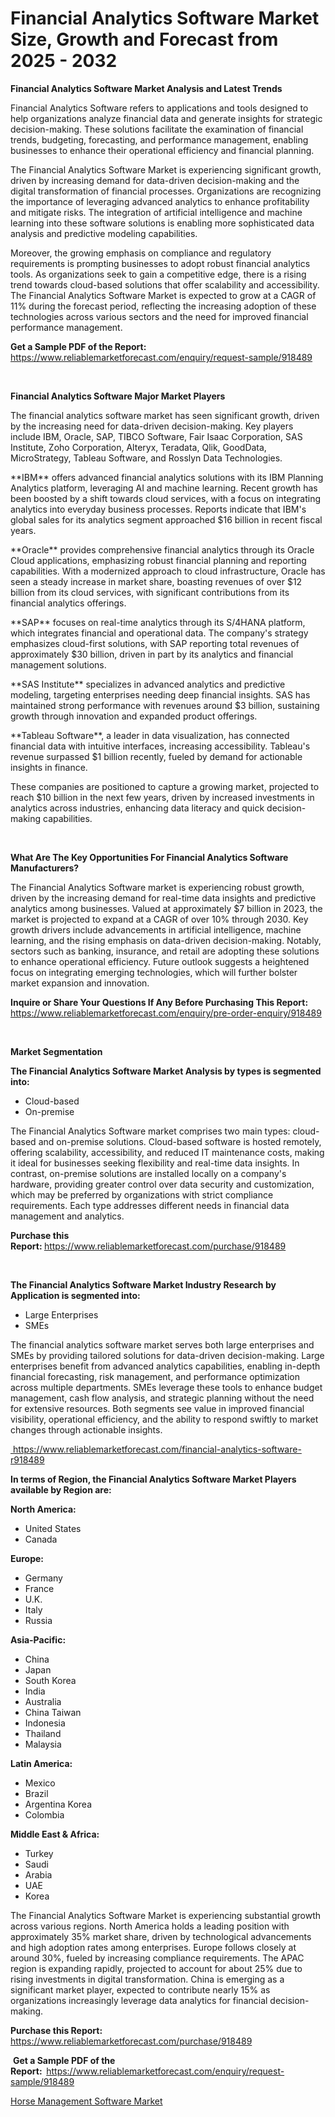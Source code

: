 <p><h1>Financial Analytics Software Market Size, Growth and Forecast from 2025 - 2032</h1></p><p><strong>Financial Analytics Software Market Analysis and Latest Trends</strong></p>
<p><p>Financial Analytics Software refers to applications and tools designed to help organizations analyze financial data and generate insights for strategic decision-making. These solutions facilitate the examination of financial trends, budgeting, forecasting, and performance management, enabling businesses to enhance their operational efficiency and financial planning.</p><p>The Financial Analytics Software Market is experiencing significant growth, driven by increasing demand for data-driven decision-making and the digital transformation of financial processes. Organizations are recognizing the importance of leveraging advanced analytics to enhance profitability and mitigate risks. The integration of artificial intelligence and machine learning into these software solutions is enabling more sophisticated data analysis and predictive modeling capabilities.</p><p>Moreover, the growing emphasis on compliance and regulatory requirements is prompting businesses to adopt robust financial analytics tools. As organizations seek to gain a competitive edge, there is a rising trend towards cloud-based solutions that offer scalability and accessibility. The Financial Analytics Software Market is expected to grow at a CAGR of 11% during the forecast period, reflecting the increasing adoption of these technologies across various sectors and the need for improved financial performance management.</p></p>
<p><strong>Get a Sample PDF of the Report:&nbsp;</strong> <a href="https://www.reliablemarketforecast.com/enquiry/request-sample/918489?utm_campaign=2333&utm_medium=2&utm_source=Github&utm_content=ia&utm_term=06032025&utm_id=financial-analytics-software">https://www.reliablemarketforecast.com/enquiry/request-sample/918489</a></p>
<p>&nbsp;</p>
<p><strong>Financial Analytics Software Major Market Players</strong></p>
<p><p>The financial analytics software market has seen significant growth, driven by the increasing need for data-driven decision-making. Key players include IBM, Oracle, SAP, TIBCO Software, Fair Isaac Corporation, SAS Institute, Zoho Corporation, Alteryx, Teradata, Qlik, GoodData, MicroStrategy, Tableau Software, and Rosslyn Data Technologies.</p><p>**IBM** offers advanced financial analytics solutions with its IBM Planning Analytics platform, leveraging AI and machine learning. Recent growth has been boosted by a shift towards cloud services, with a focus on integrating analytics into everyday business processes. Reports indicate that IBM's global sales for its analytics segment approached $16 billion in recent fiscal years.</p><p>**Oracle** provides comprehensive financial analytics through its Oracle Cloud applications, emphasizing robust financial planning and reporting capabilities. With a modernized approach to cloud infrastructure, Oracle has seen a steady increase in market share, boasting revenues of over $12 billion from its cloud services, with significant contributions from its financial analytics offerings.</p><p>**SAP** focuses on real-time analytics through its S/4HANA platform, which integrates financial and operational data. The company's strategy emphasizes cloud-first solutions, with SAP reporting total revenues of approximately $30 billion, driven in part by its analytics and financial management solutions.</p><p>**SAS Institute** specializes in advanced analytics and predictive modeling, targeting enterprises needing deep financial insights. SAS has maintained strong performance with revenues around $3 billion, sustaining growth through innovation and expanded product offerings.</p><p>**Tableau Software**, a leader in data visualization, has connected financial data with intuitive interfaces, increasing accessibility. Tableau's revenue surpassed $1 billion recently, fueled by demand for actionable insights in finance.</p><p>These companies are positioned to capture a growing market, projected to reach $10 billion in the next few years, driven by increased investments in analytics across industries, enhancing data literacy and quick decision-making capabilities.</p></p>
<p>&nbsp;</p>
<p><strong>What Are The Key Opportunities For Financial Analytics Software Manufacturers?</strong></p>
<p><p>The Financial Analytics Software market is experiencing robust growth, driven by the increasing demand for real-time data insights and predictive analytics among businesses. Valued at approximately $7 billion in 2023, the market is projected to expand at a CAGR of over 10% through 2030. Key growth drivers include advancements in artificial intelligence, machine learning, and the rising emphasis on data-driven decision-making. Notably, sectors such as banking, insurance, and retail are adopting these solutions to enhance operational efficiency. Future outlook suggests a heightened focus on integrating emerging technologies, which will further bolster market expansion and innovation.</p></p>
<p><strong>Inquire or Share Your Questions If Any Before Purchasing This Report:</strong> <a href="https://www.reliablemarketforecast.com/enquiry/pre-order-enquiry/918489?utm_campaign=2333&utm_medium=2&utm_source=Github&utm_content=ia&utm_term=06032025&utm_id=financial-analytics-software">https://www.reliablemarketforecast.com/enquiry/pre-order-enquiry/918489</a></p>
<p>&nbsp;</p>
<p><strong>Market Segmentation</strong></p>
<p><strong>The Financial Analytics Software Market Analysis by types is segmented into:</strong></p>
<p><ul><li>Cloud-based</li><li>On-premise</li></ul></p>
<p><p>The Financial Analytics Software market comprises two main types: cloud-based and on-premise solutions. Cloud-based software is hosted remotely, offering scalability, accessibility, and reduced IT maintenance costs, making it ideal for businesses seeking flexibility and real-time data insights. In contrast, on-premise solutions are installed locally on a company's hardware, providing greater control over data security and customization, which may be preferred by organizations with strict compliance requirements. Each type addresses different needs in financial data management and analytics.</p></p>
<p><strong>Purchase this Report:&nbsp;</strong><a href="https://www.reliablemarketforecast.com/purchase/918489?utm_campaign=2333&utm_medium=2&utm_source=Github&utm_content=ia&utm_term=06032025&utm_id=financial-analytics-software">https://www.reliablemarketforecast.com/purchase/918489</a></p>
<p>&nbsp;</p>
<p><strong>The Financial Analytics Software Market Industry Research by Application is segmented into:</strong></p>
<p><ul><li>Large Enterprises</li><li>SMEs</li></ul></p>
<p><p>The financial analytics software market serves both large enterprises and SMEs by providing tailored solutions for data-driven decision-making. Large enterprises benefit from advanced analytics capabilities, enabling in-depth financial forecasting, risk management, and performance optimization across multiple departments. SMEs leverage these tools to enhance budget management, cash flow analysis, and strategic planning without the need for extensive resources. Both segments see value in improved financial visibility, operational efficiency, and the ability to respond swiftly to market changes through actionable insights.</p></p>
<p><a href="https://www.reliablemarketforecast.com/financial-analytics-software-r918489?utm_campaign=2333&utm_medium=2&utm_source=Github&utm_content=ia&utm_term=06032025&utm_id=financial-analytics-software">&nbsp;https://www.reliablemarketforecast.com/financial-analytics-software-r918489</a></p>
<p><strong>In terms of Region, the Financial Analytics Software Market Players available by Region are:</strong></p>
<p>
    <p> <strong> North America: </strong>
        <ul>
            <li>United States</li>
            <li>Canada</li>
        </ul>
        </p> 
    <p> <strong> Europe: </strong>
        <ul>
            <li>Germany</li>
            <li>France</li>
            <li>U.K.</li>
            <li>Italy</li>
            <li>Russia</li>
        </ul>
        </p> 
    <p> <strong> Asia-Pacific: </strong>
        <ul>
            <li>China</li>
            <li>Japan</li>
            <li>South Korea</li>
            <li>India</li>
            <li>Australia</li>
            <li>China Taiwan</li>
            <li>Indonesia</li>
            <li>Thailand</li>
            <li>Malaysia</li>
        </ul>
        </p> 
    <p> <strong> Latin America: </strong>
        <ul>
            <li>Mexico</li>
            <li>Brazil</li>
            <li>Argentina Korea</li>
            <li>Colombia</li>
        </ul>
        </p> 
    <p> <strong> Middle East & Africa: </strong>
        <ul>
            <li>Turkey</li>
            <li>Saudi</li>
            <li>Arabia</li>
            <li>UAE</li>
            <li>Korea</li>
        </ul>
    </p>
    </p>
<p><p>The Financial Analytics Software Market is experiencing substantial growth across various regions. North America holds a leading position with approximately 35% market share, driven by technological advancements and high adoption rates among enterprises. Europe follows closely at around 30%, fueled by increasing compliance requirements. The APAC region is expanding rapidly, projected to account for about 25% due to rising investments in digital transformation. China is emerging as a significant market player, expected to contribute nearly 15% as organizations increasingly leverage data analytics for financial decision-making.</p></p>
<p><strong>Purchase this Report: </strong><a href="https://www.reliablemarketforecast.com/purchase/918489?utm_campaign=2333&utm_medium=2&utm_source=Github&utm_content=ia&utm_term=06032025&utm_id=financial-analytics-software">https://www.reliablemarketforecast.com/purchase/918489</a></p>
<p>&nbsp;<strong>Get a Sample PDF of the Report:&nbsp;&nbsp;</strong><a href="https://www.reliablemarketforecast.com/enquiry/request-sample/918489?utm_campaign=2333&utm_medium=2&utm_source=Github&utm_content=ia&utm_term=06032025&utm_id=financial-analytics-software">https://www.reliablemarketforecast.com/enquiry/request-sample/918489</a></p>
<p><strong></strong></p>
<p><p><a href="https://github.com/edacruz6/Market-Research-Report-List-1/blob/main/horse-management-software-market.md?utm_campaign=2333&utm_medium=2&utm_source=Github&utm_content=ia&utm_term=06032025&utm_id=financial-analytics-software">Horse Management Software Market</a></p></p>